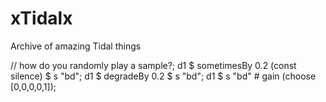 # xTidalx
Archive of amazing Tidal things

// how do you randomly play a sample?;
d1 $ sometimesBy 0.2 (const silence) $ s "bd";
d1 $ degradeBy 0.2 $ s "bd";
d1 $ s "bd" # gain (choose [0,0,0,0,1]);
